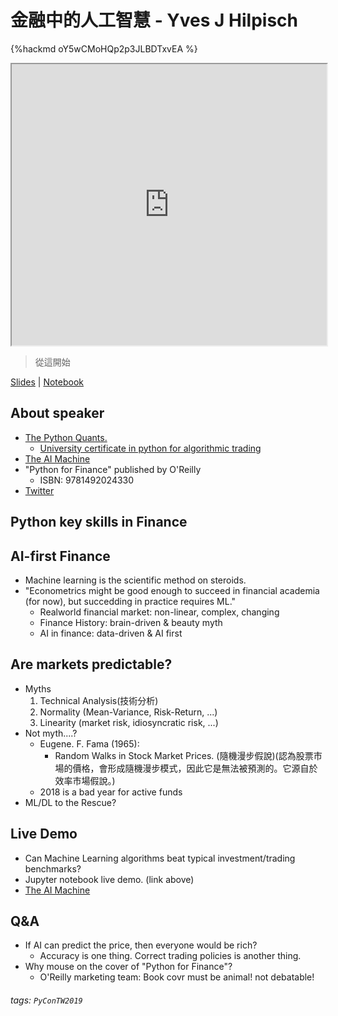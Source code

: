 # 金融中的人工智慧 - Yves J Hilpisch

{%hackmd oY5wCMoHQp2p3JLBDTxvEA %}

<iframe src="https://app.sli.do/event/vto6wbys" height=450 width=100%></iframe>

> 從這開始
> 
[Slides](http://hilpisch.com/pycontw.pdf)  | [Notebook](http://hilpisch.com/pycontw.html)
## About speaker
* [The Python Quants.](tpq.io)
    * [University certificate in python for algorithmic trading](https://certificate.tpq.io/)
* [The AI Machine](http://aimachine.io)
* "Python for Finance" published by O'Reilly
    * ISBN: 9781492024330
* [Twitter](https://twitter.com/dyjh)

## Python key skills in Finance

## AI-first Finance
* Machine learning is the scientific method on steroids.
* "Econometrics might be good enough to succeed in financial academia (for now), but succedding in practice requires ML."
    * Realworld financial market: non-linear, complex, changing
    * Finance History: brain-driven & beauty myth
    * AI in finance: data-driven & AI first

## Are markets predictable?
* Myths
    1. Technical Analysis(技術分析)
    2. Normality (Mean-Variance, Risk-Return, ...)
    3. Linearity (market risk, idiosyncratic risk, ...)
* Not myth....?
    - Eugene. F. Fama (1965):
        - Random Walks in Stock Market Prices. (隨機漫步假說)(認為股票市場的價格，會形成隨機漫步模式，因此它是無法被預測的。它源自於效率市場假說。)
    - 2018 is a bad year for active funds
* ML/DL to the Rescue?

## Live Demo
* Can Machine Learning algorithms beat typical investment/trading benchmarks?
* Jupyter notebook live demo. (link above)
* [The AI Machine](http://algomachine.io/)

## Q&A
* If AI can predict the price, then everyone would be rich?
    * Accuracy is one thing. Correct trading policies is another thing.
* Why mouse on the cover of "Python for Finance"?
    * O'Reilly marketing team: Book covr must be animal! not debatable!


###### tags: `PyConTW2019`
